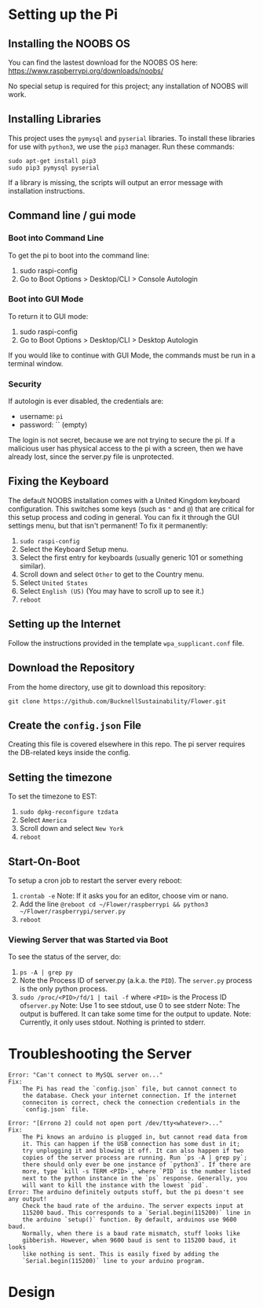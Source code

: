 

# Setting up the Pi

## Installing the NOOBS OS

You can find the lastest download for the NOOBS OS here: https://www.raspberrypi.org/downloads/noobs/

No special setup is required for this project; any installation of NOOBS
will work.

## Installing Libraries

This project uses the `pymysql` and `pyserial` libraries. To install these
libraries for use with `python3`, we use the `pip3` manager. Run these commands:
```
sudo apt-get install pip3
sudo pip3 pymysql pyserial
```

If a library is missing, the scripts will output an error message with
installation instructions.

## Command line / gui mode

### Boot into Command Line
To get the pi to boot into the command line:

1) sudo raspi-config
2) Go to Boot Options > Desktop/CLI > Console Autologin

### Boot into GUI Mode
To return it to GUI mode:

1) sudo raspi-config
2) Go to Boot Options > Desktop/CLI > Desktop Autologin

If you would like to continue with GUI Mode, the commands must be run in a terminal window.

### Security
If autologin is ever disabled, the credentials are:
- username: `pi`
- password: ``		(empty)

The login is not secret, because we are not trying to secure the pi. If a malicious user has physical access to the pi with a screen, then we have already lost, since the server.py file is unprotected.

## Fixing the Keyboard

The default NOOBS installation comes with a United Kingdom keyboard configuration. This switches some keys (such as `"` and `@`) that are critical for this setup process and coding in general. You can fix it through the GUI settings menu, but that isn't permanent! To fix it permanently:
1) `sudo raspi-config`
2) Select the Keyboard Setup menu.
3) Select the first entry for keyboards (usually generic 101 or something similar).
4) Scroll down and select `Other` to get to the Country menu.
5) Select `United States`
6) Select `English (US)` (You may have to scroll up to see it.)
7) `reboot`

## Setting up the Internet

Follow the instructions provided in the template `wpa_supplicant.conf` file.

## Download the Repository

From the home directory, use git to download this repository:

`git clone https://github.com/BucknellSustainability/Flower.git`

## Create the `config.json` File

Creating this file is covered elsewhere in this repo. The pi server requires the DB-related keys inside the config.

## Setting the timezone

To set the timezone to EST:

1) `sudo dpkg-reconfigure tzdata`
2) Select `America`
3) Scroll down and select `New York`
4) `reboot`

## Start-On-Boot
To setup a cron job to restart the server every reboot:
1) `crontab -e`
	Note: If it asks you for an editor, choose vim or nano.
2) Add the line `@reboot cd ~/Flower/raspberrypi && python3 ~/Flower/raspberrypi/server.py`
3) `reboot`

### Viewing Server that was Started via Boot
To see the status of the server, do:
1) `ps -A | grep py`
2) Note the Process ID of server.py (a.k.a. the `PID`). The `server.py` process is the only python process.
3) `sudo /proc/<PID>/fd/1 | tail -f` where `<PID>` is the Process ID of`server.py`
	Note: Use 1 to see stdout, use 0 to see stderr
	Note: The output is buffered. It can take some time for the output to update.
	Note: Currently, it only uses stdout. Nothing is printed to stderr.

# Troubleshooting the Server

	Error: "Can't connect to MySQL server on..."
	Fix: 
		The Pi has read the `config.json` file, but cannot connect to
		the database. Check your internet connection. If the internet
		conneciton is correct, check the connection credentials in the
	   	`config.json` file.

	Error: "[Errono 2] could not open port /dev/tty<whatever>..."
	Fix: 
		The Pi knows an arduino is plugged in, but cannot read data from
		it. This can happen if the USB connection has some dust in it;
		try unplugging it and blowing it off. It can also happen if two
		copies of the server process are running. Run `ps -A | grep py`;
		there should only ever be one instance of `python3`. If there are
		more, type `kill -s TERM <PID>`, where `PID` is the number listed
		next to the python instance in the `ps` response. Generally, you
		will want to kill the instance with the lowest `pid`.	
	Error: The arduino definitely outputs stuff, but the pi doesn't see any output!
		Check the baud rate of the arduino. The server expects input at
		115200 baud. This corresponds to a `Serial.begin(115200)` line in
		the arduino `setup()` function. By default, arduinos use 9600 baud.
		Normally, when there is a baud rate mismatch, stuff looks like
		gibberish. However, when 9600 baud is sent to 115200 baud, it looks
		like nothing is sent. This is easily fixed by adding the
		`Serial.begin(115200)` line to your arduino program.
	
# Design




